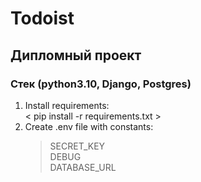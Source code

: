 # Todoist #
## Дипломный проект ##
### Cтек (python3.10, Django, Postgres) ###
1. Install requirements:  
    < pip install -r requirements.txt >
2. Create .env file with constants:
    >SECRET_KEY  
DEBUG  
DATABASE_URL


